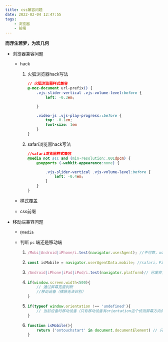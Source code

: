 ```yaml
---
title: css兼容问题
date: 2022-02-04 12:47:55
tags:
    - 浏览器
    - 前端
---
```

**而浮生若梦，为欢几何**
<!--more-->
- 浏览器兼容问题

  - hack

    1. 火狐浏览器hack写法

       ```css
       // 火狐浏览器样式兼容
       @-moz-document url-prefix() {
           .vjs-slider-vertical .vjs-volume-level:before {
               left: -0.3em;
       
           }
       
           .video-js .vjs-play-progress::before {
               top: -0.1em;
               font-size: 1em
           }
       }
       ```

    2. safari浏览器hack写法

       ```css
       //safari浏览器样式兼容
       @media not all and (min-resolution:.001dpcm) {
           @supports (-webkit-appearance:none) {
       
               .vjs-slider-vertical .vjs-volume-level:before {
                   left: -0.4em;
               }
           }
       }
       ```

  - 样式覆盖

  - css前缀

- 移动端兼容问题

  - `@media`

  - 判断 `pc` 端还是移动端

    1. 
        ```javascript
        /Mobi|Android|iPhone/i.test(navigator.userAgent); //不可靠，userAgent字段可修改
        ```
    2. 
        ```javascript
        const isMobile = navigator.userAgentData.mobile; //safari，Firefox不支持
        ```
    3. 
        ```javascript
        /Android|iPhone|iPad|iPod/i.test(navigator.platform)// 已废弃，但所有浏览器都支持
        ```
    4. 
       ```javascript
       if(window.screen.width<500){
           // 通过屏幕宽度判断
           //移动设备（横屏无法识别）
       }
       ```
    5. 
        ```javascript
        if(typeof window.orientation !== 'undefined'){
            // 当前设备时移动设备（只有移动设备有orientation这个侦测屏幕方向的属性）
        }
        ```
    6. 
        ```javascript
        function isMobile(){
            return ('ontouchstart' in document.documentElement) // 只有移动设备有触摸事件
        }
        ```